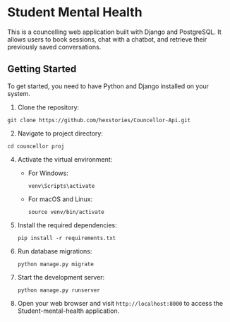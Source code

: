 # Student Mental Health

This is a councelling web application built with Django and PostgreSQL. It allows users to book sessions, chat with a chatbot, and retrieve their previously saved conversations.

## Getting Started

To get started, you need to have Python and Django installed on your system. 

1. Clone the repository:
 ```shell
git clone https://github.com/hexstories/Councellor-Api.git
```

2. Navigate to project directory:
 ```shell
cd councellor proj
```

4. Activate the virtual environment:

    - For Windows:

      ```shell
      venv\Scripts\activate
      ```

    - For macOS and Linux:

      ```shell
      source venv/bin/activate
      ```

4. Install the required dependencies:

    ```shell
    pip install -r requirements.txt
    ```

5. Run database migrations:

    ```shell
    python manage.py migrate
    ```

6. Start the development server:

    ```shell
    python manage.py runserver
    ```

7. Open your web browser and visit `http://localhost:8000` to access the Student-mental-health application.





    
